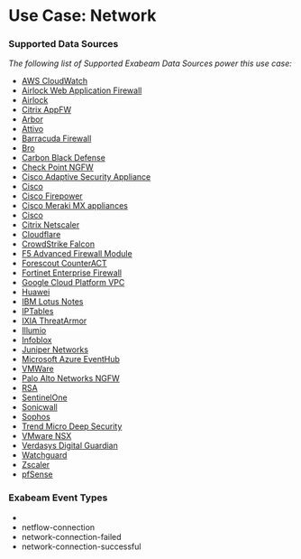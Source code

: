 Use Case: Network
=================

### Supported Data Sources

_The following list of Supported Exabeam Data Sources power this use case:_

* [AWS CloudWatch](datasource_aws_cloudwatch_aws_cloudwatch.md)
* [Airlock Web Application Firewall](datasource_airlock_web_application_firewall_airlock_web_application_firewall.md)
* [Airlock](datasource_airlock_airlock.md)
* [Citrix AppFW](datasource_appfw_citrix_appfw.md)
* [Arbor](datasource_arbor_availability_protection_system_arbor.md)
* [Attivo](datasource_attivo_attivo.md)
* [Barracuda Firewall](datasource_barracuda_firewall_barracuda_firewall.md)
* [Bro](datasource_bro_bro.md)
* [Carbon Black Defense](datasource_cb_defense_carbon_black_defense.md)
* [Check Point NGFW](datasource_check_point_ngfw_check_point_ngfw.md)
* [Cisco Adaptive Security Appliance](datasource_cisco_adaptive_security_appliance_cisco_adaptive_security_appliance.md)
* [Cisco](datasource_cisco_firepower_cisco.md)
* [Cisco Firepower](datasource_cisco_firepower_cisco_firepower.md)
* [Cisco Meraki MX appliances](datasource_cisco_meraki_mx_appliances_cisco_meraki_mx_appliances.md)
* [Cisco](datasource_cisco_cisco.md)
* [Citrix Netscaler](datasource_citrix_netscaler_citrix_netscaler.md)
* [Cloudflare](datasource_cloudflare_cloudflare.md)
* [CrowdStrike Falcon](datasource_crowdstrike_falcon_crowdstrike_falcon.md)
* [F5 Advanced Firewall Module](datasource_f5_advanced_firewall_module_f5_advanced_firewall_module.md)
* [Forescout CounterACT](datasource_forescout_counteract_forescout_counteract.md)
* [Fortinet Enterprise Firewall](datasource_fortinet_enterprise_firewall_fortinet_enterprise_firewall.md)
* [Google Cloud Platform VPC](datasource_google_cloud_platform_vpc_google_cloud_platform_vpc.md)
* [Huawei](datasource_huawei_enterprise_network_firewall_huawei.md)
* [IBM Lotus Notes](datasource_ibm_lotus_notes_ibm_lotus_notes.md)
* [IPTables](datasource_iptables_iptables.md)
* [IXIA ThreatArmor](datasource_ixia_threatarmor_ixia_threatarmor.md)
* [Illumio](datasource_illumio_illumio.md)
* [Infoblox](datasource_infoblox_infoblox.md)
* [Juniper Networks](datasource_juniper_srx_juniper_networks.md)
* [Microsoft Azure EventHub](datasource_microsoft_azure_eventhub_microsoft_azure_eventhub.md)
* [VMWare](datasource_nsx_vmware.md)
* [Palo Alto Networks NGFW](datasource_palo_alto_networks_ngfw_palo_alto_networks_ngfw.md)
* [RSA](datasource_rsa_rsa.md)
* [SentinelOne](datasource_sentinelone_sentinelone.md)
* [Sonicwall](datasource_sonicwall_sonicwall.md)
* [Sophos](datasource_sophos_sophos.md)
* [Trend Micro Deep Security](datasource_trend_micro_deep_security_trend_micro_deep_security.md)
* [VMware NSX](datasource_vmware_nsx_vmware_nsx.md)
* [Verdasys Digital Guardian](datasource_verdasys_digital_guardian_verdasys_digital_guardian.md)
* [Watchguard](datasource_watchguard_watchguard.md)
* [Zscaler](datasource_zscaler_internet_access_zscaler.md)
* [pfSense](datasource_pfsense_pfsense.md)


### Exabeam Event Types

- 
- netflow-connection
- network-connection-failed
- network-connection-successful
